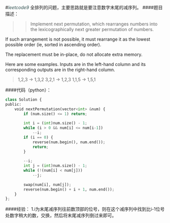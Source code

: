 #*<font color=DarkSlateGray>leetcode9</font>*
全排列的问题，主要思路就是要注意数字末尾的减序列。
####题目描述：
>>Implement next permutation, which rearranges numbers into the lexicographically next greater permutation of numbers.

If such arrangement is not possible, it must rearrange it as the lowest possible order (ie, sorted in ascending order).

The replacement must be in-place, do not allocate extra memory.

Here are some examples. Inputs are in the left-hand column and its corresponding outputs are in the right-hand column.
>1,2,3 → 1,3,2
3,2,1 → 1,2,3
1,1,5 → 1,5,1


####代码（python）： 

```python
class Solution {
public:
    void nextPermutation(vector<int> &num) {
        if (num.size() <= 1) return;
        
        int i = (int)num.size() - 1;
        while (i > 0 && num[i] <= num[i-1])
            --i;
        if (i == 0) {
            reverse(num.begin(), num.end());
            return;
        }
        
        --i;
        int j = (int)num.size() - 1;
        while (!(num[i] < num[j])) 
            --j;
        
        swap(num[i], num[j]);
        reverse(num.begin() + i + 1, num.end());
    }
};         
```
####经验：
1.i为末尾减序列往前数顶部的位号，则在这个减序列中找到比i-1位号处数字稍大的数，交换，然后将末尾减序列倒过来即可。





